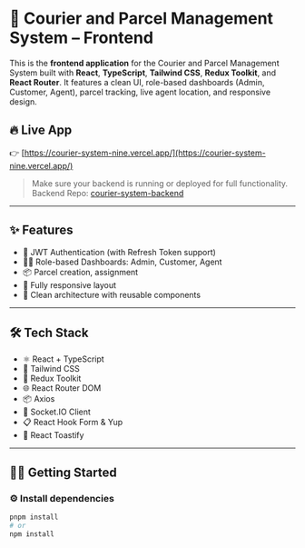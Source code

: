 # 🚚 Courier and Parcel Management System – Frontend

This is the **frontend application** for the Courier and Parcel Management System built with **React**, **TypeScript**, **Tailwind CSS**, **Redux Toolkit**, and **React Router**. It features a clean UI, role-based dashboards (Admin, Customer, Agent), parcel tracking, live agent location, and responsive design.

## 🔥 Live App

👉 [https://courier-system-nine.vercel.app/](https://courier-system-nine.vercel.app/)

> Make sure your backend is running or deployed for full functionality.  
> Backend Repo: [courier-system-backend](https://github.com/Md-Solaiman-Ovi/courier-system-backend)

---

## ✨ Features

- 🔐 JWT Authentication (with Refresh Token support)
- 👨‍💼 Role-based Dashboards: Admin, Customer, Agent
- 📦 Parcel creation, assignment
- 📱 Fully responsive layout
- 🧠 Clean architecture with reusable components

---

## 🛠 Tech Stack

- ⚛️ React + TypeScript
- 🎨 Tailwind CSS
- 🔄 Redux Toolkit
- 🌐 React Router DOM
- 📦 Axios
- 📡 Socket.IO Client
- 📋 React Hook Form & Yup
- 🔔 React Toastify

---

## 🧑‍💻 Getting Started

### ⚙️ Install dependencies

```bash
pnpm install
# or
npm install
